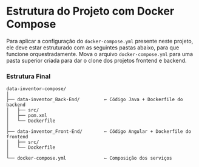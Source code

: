 
# Estrutura do Projeto com Docker Compose

Para aplicar a configuração do `docker-compose.yml` presente neste projeto, ele deve estar estruturado com as seguintes pastas abaixo, para que funcione orquestradamente. Mova o arquivo `docker-compose.yml` para uma pasta superior criada para dar o clone dos projetos frontend e backend.

### Estrutura Final

```
data-inventor-compose/
│
├── data-inventor_Back-End/         ← Código Java + Dockerfile do backend
│   ├── src/
│   ├── pom.xml
│   └── Dockerfile
│
├── data-inventor_Front-End/        ← Código Angular + Dockerfile do frontend
│   ├── src/
│   └── Dockerfile
│
└── docker-compose.yml              ← Composição dos serviços
```